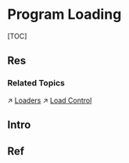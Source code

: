 # Program Loading

[TOC]



## Res
### Related Topics
↗ [Loaders](../../../👩‍💻%20Programming%20Methodology%20and%20Languages/🛠️%20Programming%20Tools%20Chain/Program%20Execution%20Related%20Tools%20Chain/Loaders/Loaders.md)
↗ [Load Control](../../../🧬%20Computer%20System/Operating%20System%20(Theory)/Memory%20Management%20(Main%20Memory%20+%20Secondary%20Memory%20Resource)/Virtual%20Memory%20(OS%20Software%20Level)/Load%20Control/Load%20Control.md)



## Intro


## Ref

